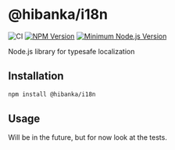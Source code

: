 # @hibanka/i18n

![CI](https://github.com/Hibanka/i18n/actions/workflows/ci.yml/badge.svg)
[![NPM Version](https://badgen.net/npm/v/@hibanka/i18n)](https://npmjs.com/package/@hibanka/i18n)
[![Minimum Node.js Version](https://badgen.net/npm/node/@hibanka/i18n)](https://npmjs.com/package/@hibanka/i18n)

Node.js library for typesafe localization

## Installation

```bash
npm install @hibanka/i18n
```

## Usage

Will be in the future, but for now look at the tests.
